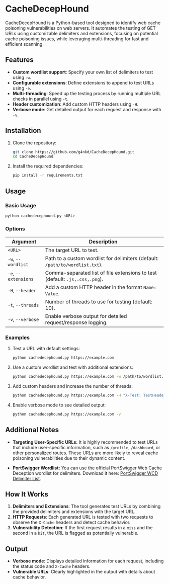 # CacheDecepHound

CacheDecepHound is a Python-based tool designed to identify web cache poisoning vulnerabilities on web servers. It automates the testing of GET URLs using customizable delimiters and extensions, focusing on potential cache poisoning issues, while leveraging multi-threading for fast and efficient scanning.

## Features
- **Custom wordlist support**: Specify your own list of delimiters to test using `-w`.
- **Configurable extensions**: Define extensions to append to test URLs using `-e`.
- **Multi-threading**: Speed up the testing process by running multiple URL checks in parallel using `-t`.
- **Header customization**: Add custom HTTP headers using `-H`.
- **Verbose mode**: Get detailed output for each request and response with `-v`.

## Installation

1. Clone the repository:
   ```bash
   git clone https://github.com/g4nkd/CacheDecepHound.git
   cd CacheDecepHound
   ```

2. Install the required dependencies:
   ```bash
   pip install -r requirements.txt
   ```

## Usage

### Basic Usage
```bash
python cachedecephound.py <URL>
```

### Options
| Argument               | Description                                                                                  |
|------------------------|----------------------------------------------------------------------------------------------|
| `<URL>`               | The target URL to test.                                                                      |
| `-w`, `--wordlist`     | Path to a custom wordlist for delimiters (default: `/path/to/wordlist.txt`). |
| `-e`, `--extensions`   | Comma-separated list of file extensions to test (default: `.js,.css,.png`).                      |
| `-H`, `--header`       | Add a custom HTTP header in the format `Name: Value`.                                        |
| `-t`, `--threads`      | Number of threads to use for testing (default: 10).                                          |
| `-v`, `--verbose`      | Enable verbose output for detailed request/response logging.                                 |

### Examples

1. Test a URL with default settings:
   ```bash
   python cachedecephound.py https://example.com
   ```

2. Use a custom wordlist and test with additional extensions:
   ```bash
   python cachedecephound.py https://example.com -w /path/to/wordlist.txt -e .html,.php,.json
   ```

3. Add custom headers and increase the number of threads:
   ```bash
   python cachedecephound.py https://example.com -H "X-Test: TestHeader" -t 20
   ```

4. Enable verbose mode to see detailed output:
   ```bash
   python cachedecephound.py https://example.com -v
   ```

## Additional Notes

- **Targeting User-Specific URLs:** It is highly recommended to test URLs that include user-specific information, such as `/profile`, `/dashboard`, or other personalized routes. These URLs are more likely to reveal cache poisoning vulnerabilities due to their dynamic content.

- **PortSwigger Wordlist:** You can use the official PortSwigger Web Cache Deception wordlist for delimiters. Download it here: [PortSwigger WCD Delimiter List](https://portswigger.net/web-security/web-cache-deception/wcd-lab-delimiter-list).

## How It Works

1. **Delimiters and Extensions**: The tool generates test URLs by combining the provided delimiters and extensions with the target URL.
2. **HTTP Requests**: Each generated URL is tested with two requests to observe the `X-Cache` headers and detect cache behavior.
3. **Vulnerability Detection**: If the first request results in a `miss` and the second in a `hit`, the URL is flagged as potentially vulnerable.

## Output
- **Verbose mode**: Displays detailed information for each request, including the status code and `X-Cache` headers.
- **Vulnerable URLs**: Clearly highlighted in the output with details about cache behavior.
